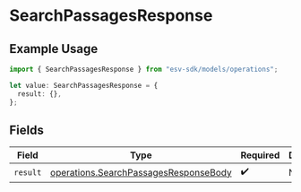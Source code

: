 # SearchPassagesResponse

## Example Usage

```typescript
import { SearchPassagesResponse } from "esv-sdk/models/operations";

let value: SearchPassagesResponse = {
  result: {},
};
```

## Fields

| Field                                                                                          | Type                                                                                           | Required                                                                                       | Description                                                                                    |
| ---------------------------------------------------------------------------------------------- | ---------------------------------------------------------------------------------------------- | ---------------------------------------------------------------------------------------------- | ---------------------------------------------------------------------------------------------- |
| `result`                                                                                       | [operations.SearchPassagesResponseBody](../../models/operations/searchpassagesresponsebody.md) | :heavy_check_mark:                                                                             | N/A                                                                                            |
